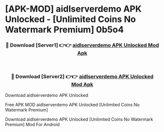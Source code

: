 # [APK-MOD] aidlserverdemo APK Unlocked - [Unlimited Coins No Watermark Premium] 0b5o4



<div align="center">
<h3>🔴 Download [Server1] 👉👉 <a href="https://momento.my/?title=aidlserverdemo_APK_Unlocked">aidlserverdemo APK Unlocked Mod Apk</a></h3><br>

<h3>🔴 Download [Server2] 👉👉 <a href="https://momento.my/?title=aidlserverdemo_APK_Unlocked">aidlserverdemo APK Unlocked Mod Apk</a></h3>
</div>



Download aidlserverdemo APK Unlocked 

Free APK MOD aidlserverdemo APK Unlocked [Unlimited Coins No Watermark Premium]

Download aidlserverdemo APK Unlocked [Unlimited Coins No Watermark Premium] Mod For Android
